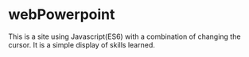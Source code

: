 # webPowerpoint
This is a site using Javascript(ES6) with a combination of changing the cursor. It is a simple display of skills learned. 

